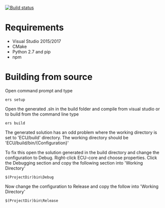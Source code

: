 [![Build status](https://ci.appveyor.com/api/projects/status/pwibl81sxh2t8f1g/branch/develop?svg=true)](https://ci.appveyor.com/project/garciaadrian/ecu/branch/develop)

# Requirements
- Visual Studio 2015/2017
- CMake
- Python 2.7 and pip
- npm

# Building from source
Open command prompt and type

```
ers setup
```

Open the generated .sln in the build folder and compile from visual studio or to build from the command line type

```
ers build
```

The generated solution has an odd problem where the working directory is set to 'ECU/build' directory.
The working directory should be 'ECU/build/bin/{Configuration}'

To fix this open the solution generated in the build directory and change the configuration to Debug. Right-click ECU-core and choose properties. Click the Debugging section and copy the following section into 'Working Directory'

```
$(ProjectDir)bin\Debug
```

Now change the configuration to Release and copy the follow into 'Working Directory'

```
$(ProjectDir)bin\Release
```

